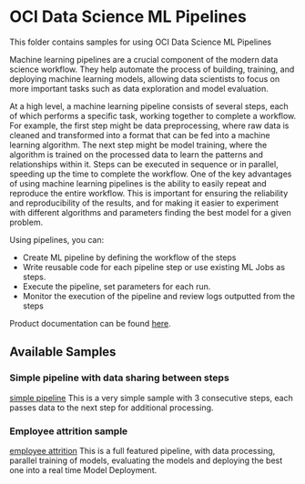 # OCI Data Science ML Pipelines

This folder contains samples for using OCI Data Science ML Pipelines

Machine learning pipelines are a crucial component of the modern data science workflow. They help automate the process of building, training, and deploying machine learning models, allowing data scientists to focus on more important tasks such as data exploration and model evaluation.

At a high level, a machine learning pipeline consists of several steps, each of which performs a specific task, working together to complete a workflow. For example, the first step might be data preprocessing, where raw data is cleaned and transformed into a format that can be fed into a machine learning algorithm. The next step might be model training, where the algorithm is trained on the processed data to learn the patterns and relationships within it. Steps can be executed in sequence or in parallel, speeding up the time to complete the workflow.
One of the key advantages of using machine learning pipelines is the ability to easily repeat and reproduce the entire workflow. This is important for ensuring the reliability and reproducibility of the results, and for making it easier to experiment with different algorithms and parameters finding the best model for a given problem.

Using pipelines, you can:

- Create ML pipeline by defining the workflow of the steps
- Write reusable code for each pipeline step or use existing ML Jobs as steps.
- Execute the pipeline, set parameters for each run.
- Monitor the execution of the pipeline and review logs outputted from the steps

Product documentation can be found [here](https://docs.oracle.com/iaas/data-science/using/pipelines-about.htm).

## Available Samples 

### Simple pipeline with data sharing between steps
[simple pipeline](./samples/simple)
This is a very simple sample with 3 consecutive steps, each passes data to the next step for additional processing.

### Employee attrition sample
[employee attrition](./samples/employee-attrition)
This is a full featured pipeline, with data processing, parallel training of models, evaluating the models and deploying the best one into a real time Model Deployment.
